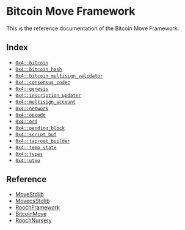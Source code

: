 
<a name="@Bitcoin_Move_Framework_0"></a>

# Bitcoin Move Framework


This is the reference documentation of the Bitcoin Move Framework.


<a name="@Index_1"></a>

## Index


-  [`0x4::bitcoin`](bitcoin.md#0x4_bitcoin)
-  [`0x4::bitcoin_hash`](bitcoin_hash.md#0x4_bitcoin_hash)
-  [`0x4::bitcoin_multisign_validator`](bitcoin_multisign_validator.md#0x4_bitcoin_multisign_validator)
-  [`0x4::consensus_codec`](consensus_codec.md#0x4_consensus_codec)
-  [`0x4::genesis`](genesis.md#0x4_genesis)
-  [`0x4::inscription_updater`](inscription_updater.md#0x4_inscription_updater)
-  [`0x4::multisign_account`](multisign_account.md#0x4_multisign_account)
-  [`0x4::network`](network.md#0x4_network)
-  [`0x4::opcode`](opcode.md#0x4_opcode)
-  [`0x4::ord`](ord.md#0x4_ord)
-  [`0x4::pending_block`](pending_block.md#0x4_pending_block)
-  [`0x4::script_buf`](script_buf.md#0x4_script_buf)
-  [`0x4::taproot_builder`](taproot_builder.md#0x4_taproot_builder)
-  [`0x4::temp_state`](temp_state.md#0x4_temp_state)
-  [`0x4::types`](types.md#0x4_types)
-  [`0x4::utxo`](utxo.md#0x4_utxo)



<a name="@Reference_2"></a>

## Reference


* [MoveStdlib](https://github.com/rooch-network/rooch/tree/main/frameworks/move-stdlib/doc)
* [MoveosStdlib](https://github.com/rooch-network/rooch/tree/main/frameworks/moveos-stdlib/doc)
* [RoochFramework](https://github.com/rooch-network/rooch/tree/main/frameworks/rooch-framework/doc)
* [BitcoinMove](https://github.com/rooch-network/rooch/tree/main/frameworks/bitcoin-move/doc)
* [RoochNursery](https://github.com/rooch-network/rooch/tree/main/frameworks/rooch-nursery/doc)
